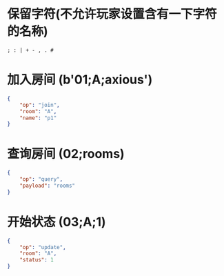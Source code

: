 # 保留字符(不允许玩家设置含有一下字符的名称)
```
; : | + - , . #
```

# 加入房间 (b'01;A;axious')
```json
{
    "op": "join",
    "room": "A",
    "name": "p1"
}
```

# 查询房间 (02;rooms)
```json
{
    "op": "query",
    "payload": "rooms"
}
```


# 开始状态 (03;A;1)
```json
{
    "op": "update",
    "room": "A",
    "status": 1
}
```

